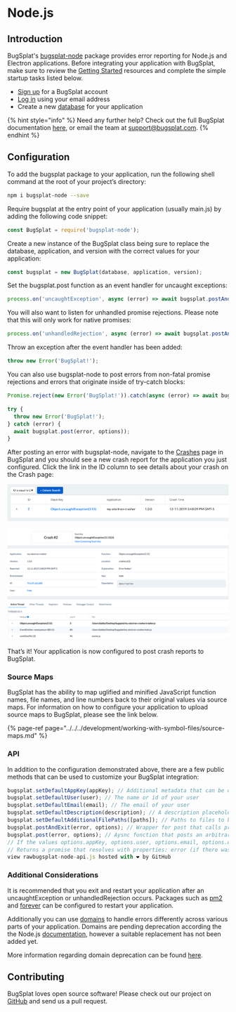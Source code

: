 # Node.js

## Introduction

BugSplat's [bugsplat-node](https://www.npmjs.com/package/bugsplat-node) package provides error reporting for Node.js and Electron applications. Before integrating your application with BugSplat, make sure to review the [Getting Started](../../) resources and complete the simple startup tasks listed below.

* [Sign up](https://app.bugsplat.com/v2/sign-up) for a BugSplat account
* [Log in](https://app.bugsplat.com/auth0/login) using your email address
* Create a new [database](https://app.bugsplat.com/v2/company) for your application

{% hint style="info" %}
Need any further help? Check out the full BugSplat documentation [here](../../../../), or email the team at [support@bugsplat.com](mailto:support@bugsplat.com).
{% endhint %}

## Configuration

To add the bugsplat package to your application, run the following shell command at the root of your project’s directory:

```bash
npm i bugsplat-node --save
```

Require bugsplat at the entry point of your application \(usually main.js\) by adding the following code snippet:

```typescript
const BugSplat = require('bugsplat-node');
```

Create a new instance of the BugSplat class being sure to replace the database, application, and version with the correct values for your application:

```typescript
const bugsplat = new BugSplat(database, application, version);
```

Set the bugsplat.post function as an event handler for uncaught exceptions:

```typescript
process.on('uncaughtException', async (error) => await bugsplat.postAndExit(error));
```

You will also want to listen for unhandled promise rejections. Please note that this will only work for native promises:

```typescript
process.on('unhandledRejection', async (error) => await bugsplat.postAndExit(error))
```

Throw an exception after the event handler has been added:

```typescript
throw new Error('BugSplat!');
```

You can also use bugsplat-node to post errors from non-fatal promise rejections and errors that originate inside of try-catch blocks:

```typescript
Promise.reject(new Error('BugSplat!')).catch(async (error) => await bugsplat.post(error, options));
```

```typescript
try {
  throw new Error('BugSplat!');
} catch (error) {
  await bugsplat.post(error, options));
}
```

After posting an error with bugsplat-node, navigate to the [Crashes](https://app.bugsplat.com/v2/crashes) page in BugSplat and you should see a new crash report for the application you just configured. Click the link in the ID column to see details about your crash on the Crash page:

![Node.js Crashes](../../../../.gitbook/assets/electron-node-js-crashes.png)

![Node.js Crash](../../../../.gitbook/assets/electron-node-js-crash.png)

That’s it! Your application is now configured to post crash reports to BugSplat.

### Source Maps

BugSplat has the ability to map uglified and minified JavaScript function names, file names, and line numbers back to their original values via source maps. For information on how to configure your application to upload source maps to BugSplat, please see the link below.

{% page-ref page="../../../development/working-with-symbol-files/source-maps.md" %}

### API

In addition to the configuration demonstrated above, there are a few public methods that can be used to customize your BugSplat integration:

```typescript
bugsplat.setDefaultAppKey(appKey); // Additional metadata that can be queried via BugSplat's web application
bugsplat.setDefaultUser(user); // The name or id of your user
bugsplat.setDefaultEmail(email); // The email of your user 
bugsplat.setDefaultDescription(description); // A description placeholder that can be overridden at crash time
bugsplat.setDefaultAdditionalFilePaths([paths]); // Paths to files to be sent to BugSplat at post time (limit 1MB) 
bugsplat.postAndExit(error, options); // Wrapper for post that calls process.exit(1) after posting error to BugSplat
bugsplat.post(error, options); // Aysnc function that posts an arbitrary Error object to BugSplat
// If the values options.appKey, options.user, options.email, options.description, options.additionalFilePaths are set the corresponding default values will be overwritten
// Returns a promise that resolves with properties: error (if there was an error posting to BugSplat), response (the response from the BugSplat crash post API), and original (the error passed by bugsplat.post)
view rawbugsplat-node-api.js hosted with ❤ by GitHub
```

### Additional Considerations

It is recommended that you exit and restart your application after an uncaughtException or unhandledRejection occurs. Packages such as [pm2](https://www.npmjs.com/package/pm2) and [forever](https://www.npmjs.com/package/forever) can be configured to restart your application.

Additionally you can use [domains](https://nodejs.org/api/domain.html#domain_warning_don_t_ignore_errors) to handle errors differently across various parts of your application. Domains are pending deprecation according the the Node.js [documentation](https://nodejs.org/api/domain.html), however a suitable replacement has not been added yet.

More information regarding domain deprecation can be found [here](https://github.com/nodejs/node/issues/10843).

## Contributing

BugSplat loves open source software! Please check out our project on [GitHub](https://github.com/BugSplat-Git/bugsplat-node) and send us a pull request.

